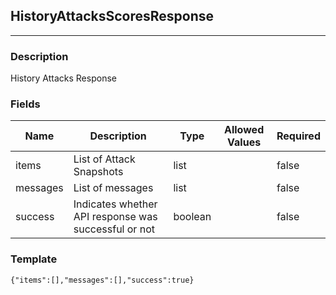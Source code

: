 ## HistoryAttacksScoresResponse
---
### Description
History Attacks Response
### Fields
| Name | Description | Type | Allowed Values | Required |
| ---- | ----------- | ---- | -------------- | -------- |
| items | List of Attack Snapshots | list |  | false |
| messages | List of messages | list |  | false |
| success | Indicates whether API response was successful or not | boolean |  | false |
### Template
```
{"items":[],"messages":[],"success":true}
```
